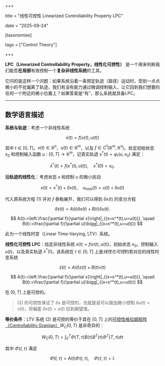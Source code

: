 +++

title = "线性可控性 Linearized Controllability Property LPC"

date = "2025-09-24"

[taxonomies]

tags = ["Control Theory"]

+++

**LPC（Linearized Controllability Property，线性化可控性）**  是一个用来判断我们能否**在局部**有效控制一个**复杂非线性系统**的工具。

它问的是这样一个问题：如果系统沿着一条预定轨迹（路径）运动时，受到一点点微小的干扰偏离了轨迹，我们有没有能力通过微调控制输入，让它回到我们想要的任何一个附近的微小位置上？如果答案是“有”，那么系统就具备LPC。

---

## 数学语言描述

**系统与轨迹**：考虑一个非线性系统

$$
\dot{x}(t)=f(x(t),u(t)) \tag{1}
$$

其中 $t \in [0, T]$，$x(t) \in \mathbb{R}^n$，$u(t) \in \mathbb{R}^m$，以及 $f \in C^1(\mathbb{R}^m, \mathbb{R}^n)$。给定初始状态 $x_0$ 和控制输入函数 $u: [0, T] \to \mathbb{R}^m$，记真实轨迹 $x^\ast(t) = \varphi_t(u, x_0)$ 满足：

$$
\dot{x}^*(t)=f(x^*(t),u(t)),\quad x^*(0)=x_0.
$$

**沿轨迹的线性化**：考虑状态 $x$ 和控制 $u$ 的微小扰动

$$
x(t)=x^*(t)+\delta x(t),
\quad u_{new}(t)=u(t)+\delta u(t)
$$

代入原系统方程 (1) 并对 $f$ 泰勒展开，我们可以得到 $\delta x(t)$ 的变分方程

$$
\dot{\delta}x(t)=A(t)\delta x(t)+B(t)\delta u(t).
$$

$$
A(t):=\left.\frac{\partial f}{\partial x}\right|_{(x=x^*(t),u=u(t))}, \quad B(t):=\frac{\partial f}{\partial u}\bigg|_{(x=x^*(t),u=u(t))}
$$

此为一个线性时变（Linear Time-Varying, LTV）系统。

**线性化可控性 LPC**：给定非线性系统 $\dot{x}(t)=f(x(t),u(t))$，初始状态 $x_0$，控制输入 $u(t)$，以及真实轨迹 $x^\ast(t)$。该系统在 $t \in [0, T]$ 上是*线性化可控*的若对应的线性时变系统

$$
\dot{z}(t)=A(t)z(t)+B(t)v(t) \tag{2}
$$

$$
A(t):=\left.\frac{\partial f}{\partial x}\right|_{(x=x^*(t),u=u(t))}, \quad B(t):=\frac{\partial f}{\partial u}\bigg|_{(x=x^*(t),u=u(t))}
$$

在 $[0, T]$ 上是可控的。

> (2) 的可控性保证了 $\delta x$ 是可控的，也就是说可以施加微小控制 $\delta u(t) = v(t)$，将偏差 $\delta x(t) = z(t)$ 拉到期望值。

**等价条件**：LTV 系统 (2) 是可控的等价于其在 $[0, T]$ 上的<u>可控性格拉姆矩阵（Controllability Gramian）</u>$W_C(0, T)$ 是非奇异的：

$$
W_C(0,T)=\int_0^T\Phi(T,\tau)B(\tau)B^T(\tau)\Phi^T(T,\tau)d\tau
$$

其中 $\Phi(t, \tau)$ 满足

$$
\dot{\Phi}(t,\tau)=A(t)\Phi(t,\tau), \quad \Phi(\tau,\tau)=I.
$$

‍

